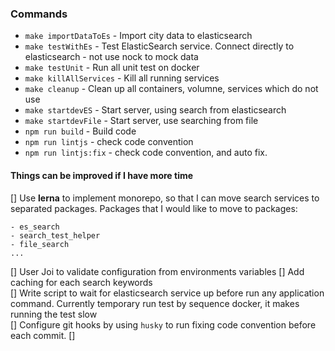 ### Commands

- `make importDataToEs` - Import city data to elasticsearch
- `make testWithEs` - Test ElasticSearch service. Connect directly to elasticsearch - not use nock to mock data 
- `make testUnit` - Run all unit test on docker
- `make killAllServices` - Kill all running services
- `make cleanup` - Clean up all containers, volumne, services which do not use
- `make startdevES` - Start server, using search from elasticsearch
- `make startdevFile` - Start server, use searching from file
- `npm run build` - Build code
- `npm run lintjs` - check code convention 
- `npm run lintjs:fix` - check code convention, and auto fix.

#### Things can be improved if I have more time

[] Use **lerna** to implement monorepo, so that I can move search services to separated packages. 
Packages that I would like to move to packages:

    - es_search
    - search_test_helper
    - file_search
    ... 

[] User Joi to validate configuration from environments variables
[] Add caching for each search keywords   
[] Write script to wait for elasticsearch service up before run any application command. 
Currently temporary run test by sequence docker, it makes running the test slow       
[] Configure git hooks by using `husky` to run fixing code convention before each commit.
[] 
